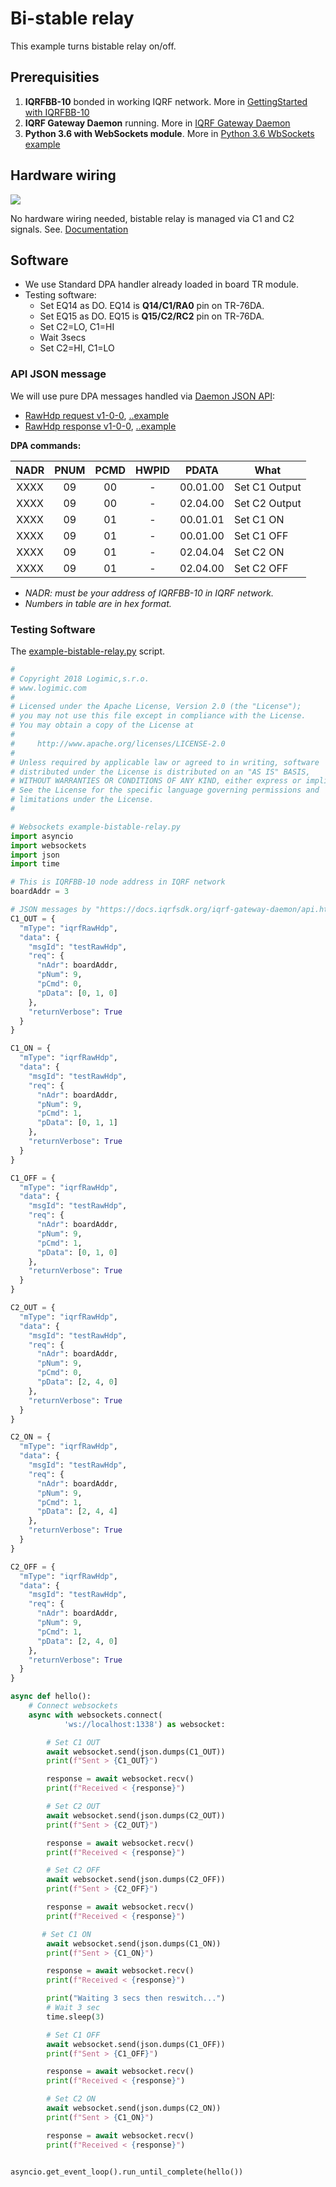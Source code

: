 # Bi-stable relay

This example turns bistable relay on/off.

## Prerequisities

1. **IQRFBB-10** bonded in working IQRF network. More in [GettingStarted with IQRFBB-10](https://github.com/logimic/iqrfboard/wiki)
2. **IQRF Gateway Daemon** running. More in [IQRF Gateway Daemon](https://github.com/logimic/iqrfboard/wiki/IQRF-Gateway-Daemon)
3. **Python 3.6 with WebSockets module**. More in [Python 3.6 WbSockets example](https://github.com/logimic/iqrfboard/wiki/Get-IQRF-with-your-software#python-36-websocket-example)

## Hardware wiring

![](../../files/datasheet/layout.png)

No hardware wiring needed, bistable relay is managed via C1 and C2 signals. See. [Documentation](https://github.com/logimic/iqrfboard/wiki/Getting-Started-with-IQRFBB-10#iqrfbb-10-documentation)

## Software

* We use Standard DPA handler already loaded in board TR module.
* Testing software:
  - Set EQ14 as DO. EQ14 is **Q14/C1/RA0** pin on TR-76DA.
  - Set EQ15 as DO. EQ15 is **Q15/C2/RC2** pin on TR-76DA.
  - Set C2=LO, C1=HI
  - Wait 3secs
  - Set C2=HI, C1=LO

### API JSON message

We will use pure DPA messages handled via [Daemon JSON API](https://docs.iqrfsdk.org/iqrf-gateway-daemon/):

* [RawHdp request  v1-0-0](https://apidocs.iqrf.org/iqrf-gateway-daemon/json/#iqrf/iqrfRawHdp-request-1-0-0.json), [..example](https://apidocs.iqrf.org/iqrf-gateway-daemon/json/iqrf/examples/iqrfRawHdp-request-1-0-0-example.json)
* [RawHdp response  v1-0-0](https://apidocs.iqrf.org/iqrf-gateway-daemon/json/#iqrf/iqrfRawHdp-response-1-0-0.json), [..example](https://apidocs.iqrf.org/iqrf-gateway-daemon/json/iqrf/examples/iqrfRawHdp-response-1-0-0-example.json)

**DPA commands:**

| NADR | PNUM | PCMD | HWPID |  PDATA   | What          |
|:----:|:----:|:----:|:-----:|:--------:| ------------- |
| XXXX |  09  |  00  |   -   | 00.01.00 | Set C1 Output |
| XXXX |  09  |  00  |   -   | 02.04.00 | Set C2 Output |
| XXXX |  09  |  01  |   -   | 00.01.01 | Set C1 ON     |
| XXXX |  09  |  01  |   -   | 00.01.00 | Set C1 OFF    |
| XXXX |  09  |  01  |   -   | 02.04.04 | Set C2 ON     |
| XXXX |  09  |  01  |   -   | 02.04.00 | Set C2 OFF    |

* _NADR: must be your address of IQRFBB-10 in IQRF network._
* _Numbers in table are in hex format._

### Testing Software

The [example-bistable-relay.py](example-bistable-relay.py) script.

```py
#
# Copyright 2018 Logimic,s.r.o.
# www.logimic.com
#
# Licensed under the Apache License, Version 2.0 (the "License");
# you may not use this file except in compliance with the License.
# You may obtain a copy of the License at
#
#     http://www.apache.org/licenses/LICENSE-2.0
#
# Unless required by applicable law or agreed to in writing, software
# distributed under the License is distributed on an "AS IS" BASIS,
# WITHOUT WARRANTIES OR CONDITIONS OF ANY KIND, either express or implied.
# See the License for the specific language governing permissions and
# limitations under the License.
#

# Websockets example-bistable-relay.py
import asyncio
import websockets
import json
import time

# This is IQRFBB-10 node address in IQRF network
boardAddr = 3

# JSON messages by "https://docs.iqrfsdk.org/iqrf-gateway-daemon/api.html"
C1_OUT = {
  "mType": "iqrfRawHdp",
  "data": {
    "msgId": "testRawHdp",
    "req": {
      "nAdr": boardAddr,
      "pNum": 9,
      "pCmd": 0,
      "pData": [0, 1, 0]
    },
    "returnVerbose": True
  }
}

C1_ON = {
  "mType": "iqrfRawHdp",
  "data": {
    "msgId": "testRawHdp",
    "req": {
      "nAdr": boardAddr,
      "pNum": 9,
      "pCmd": 1,
      "pData": [0, 1, 1]
    },
    "returnVerbose": True
  }
}

C1_OFF = {
  "mType": "iqrfRawHdp",
  "data": {
    "msgId": "testRawHdp",
    "req": {
      "nAdr": boardAddr,
      "pNum": 9,
      "pCmd": 1,
      "pData": [0, 1, 0]
    },
    "returnVerbose": True
  }
}

C2_OUT = {
  "mType": "iqrfRawHdp",
  "data": {
    "msgId": "testRawHdp",
    "req": {
      "nAdr": boardAddr,
      "pNum": 9,
      "pCmd": 0,
      "pData": [2, 4, 0]
    },
    "returnVerbose": True
  }
}

C2_ON = {
  "mType": "iqrfRawHdp",
  "data": {
    "msgId": "testRawHdp",
    "req": {
      "nAdr": boardAddr,
      "pNum": 9,
      "pCmd": 1,
      "pData": [2, 4, 4]
    },
    "returnVerbose": True
  }
}

C2_OFF = {
  "mType": "iqrfRawHdp",
  "data": {
    "msgId": "testRawHdp",
    "req": {
      "nAdr": boardAddr,
      "pNum": 9,
      "pCmd": 1,
      "pData": [2, 4, 0]
    },
    "returnVerbose": True
  }
}

async def hello():
    # Connect websockets
    async with websockets.connect(
            'ws://localhost:1338') as websocket:            

        # Set C1 OUT
        await websocket.send(json.dumps(C1_OUT))
        print(f"Sent > {C1_OUT}")

        response = await websocket.recv()
        print(f"Received < {response}")

        # Set C2 OUT
        await websocket.send(json.dumps(C2_OUT))
        print(f"Sent > {C2_OUT}")        

        response = await websocket.recv()
        print(f"Received < {response}")     

        # Set C2 OFF
        await websocket.send(json.dumps(C2_OFF))
        print(f"Sent > {C2_OFF}")

        response = await websocket.recv()
        print(f"Received < {response}")           

       # Set C1 ON
        await websocket.send(json.dumps(C1_ON))
        print(f"Sent > {C1_ON}")

        response = await websocket.recv()
        print(f"Received < {response}")

        print("Waiting 3 secs then reswitch...")
        # Wait 3 sec
        time.sleep(3)       

        # Set C1 OFF
        await websocket.send(json.dumps(C1_OFF))
        print(f"Sent > {C1_OFF}")

        response = await websocket.recv()
        print(f"Received < {response}")        

        # Set C2 ON
        await websocket.send(json.dumps(C2_ON))
        print(f"Sent > {C1_ON}")

        response = await websocket.recv()
        print(f"Received < {response}")                     


asyncio.get_event_loop().run_until_complete(hello())
```
